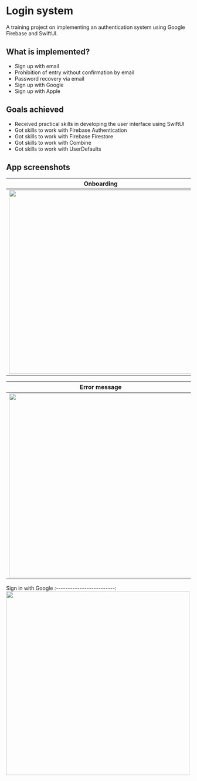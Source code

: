 #  Login system
A training project on implementing an authentication system using Google Firebase and SwiftUI.

## What is implemented?
- Sign up with email
- Prohibition of entry without confirmation by email
- Password recovery via email
- Sign up with Google
- Sign up with Apple

## Goals achieved
- Received practical skills in developing the user interface using SwiftUI 
- Got skills to work with Firebase Authentication
- Got skills to work with Firebase Firestore
- Got skills to work with Combine
- Got skills to work with UserDefaults

## App screenshots

Onboarding            |  Sign in page     | Sign up page   
:-------------------------:|:-------------------------:|:-------------------------:
<img src="https://i.ibb.co/KXDgyNQ/Onboarding.png" height="500"> |  <img src="https://i.ibb.co/0fPNrhC/Login.png" height="500"> | <img src="https://i.ibb.co/kSXJ3q1/Registration.png" height="500">

Error message            |  Reset password     | Successful reset password 
:-------------------------:|:-------------------------:|:-------------------------:
<img src="https://i.ibb.co/7R13D43/Error-Message.png" height="500"> |  <img src="https://i.ibb.co/5rtvTHv/Forgot-Password.png" height="500"> | <img src="https://i.ibb.co/wp7GRZZ/Successssful.png" height="500">

Sign in with Google
:-------------------------:
<img src="https://i.ibb.co/yV31bdd/with-Google.png" height="500"> 
